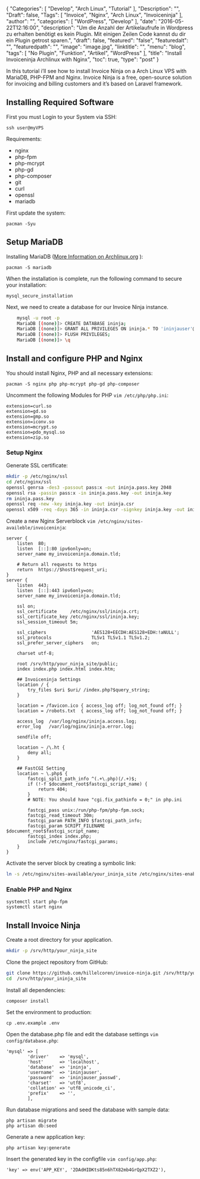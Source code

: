 {
  "Categories": [
    "Develop",
    "Arch Linux",
    "Tutorial"
  ],
  "Description": "",
  "Draft": false,
  "Tags": [
    "Invoice",
    "Nginx",
    "Arch Linux",
    "Invoiceninja"
  ],
  "author": "",
  "categories": [
    "WordPress",
    "Develop"
  ],
  "date": "2016-05-22T12:16:00",
  "description": "Um die Anzahl der Artikelaufrufe in Wordpress zu erhalten benötigt es kein Plugin. Mit einigen Zeilen Code kannst du dir ein Plugin getrost sparen.",
  "draft": false,
  "featured": "false",
  "featuredalt": "",
  "featuredpath": "",
  "image": "image.jpg",
  "linktitle": "",
  "menu": "blog",
  "tags": [
    "No Plugin",
    "Funktion",
    "Artikel",
    "WordPress"
  ],
  "title": "Install Invoiceninja Archlinux with Nginx",
  "toc": true,
  "type": "post"
}

In this tutorial i’ll see how to install Invoice Ninja on a Arch Linux VPS with MariaDB, PHP-FPM and Nginx. Invoice Ninja is a free, open-source solution for invoicing and billing customers and it’s based on Laravel framework.


Installing Required Software
----------------------------

First you must Login to your System via SSH:

    ssh user@myVPS

Requirements:

* nginx
* php-fpm
* php-mcrypt
* php-gd
* php-composer
* git
* curl
* openssl
* mariadb

First update the system:

    pacman -Syu
    

Setup MariaDB
-------------

Installing MariaDB ([More Information on Archlinux.org](https://wiki.archlinux.org/index.php/MySQL#Installation)
):

    pacman -S mariadb
    

When the installation is complete, run the following command to secure your installation:

    mysql_secure_installation

Next, we need to create a database for our Invoice Ninja instance.

```bash
    mysql -u root -p
    MariaDB [(none)]> CREATE DATABASE ininja;
    MariaDB [(none)]> GRANT ALL PRIVILEGES ON ininja.* TO 'ininjauser'@'localhost' IDENTIFIED BY 'ininjauser_passwd';
    MariaDB [(none)]> FLUSH PRIVILEGES;
    MariaDB [(none)]> \q
```

Install and configure PHP and Nginx
-----------------------------------

You should install Nginx, PHP and all necessary extensions:

    pacman -S nginx php php-mcrypt php-gd php-composer

Uncomment the following Modules for PHP `vim /etc/php/php.ini`:


    extension=curl.so
    extension=gd.so
    extension=gmp.so
    extension=iconv.so 
    extension=mcrypt.so 
    extension=pdo_mysql.so
    extension=zip.so


### Setup Nginx
Generate SSL certificate:

```bash
mkdir -p /etc/nginx/ssl
cd /etc/nginx/ssl
openssl genrsa -des3 -passout pass:x -out ininja.pass.key 2048
openssl rsa -passin pass:x -in ininja.pass.key -out ininja.key
rm ininja.pass.key
openssl req -new -key ininja.key -out ininja.csr
openssl x509 -req -days 365 -in ininja.csr -signkey ininja.key -out ininja.crt
```
    
Create a new Nginx Serverblock `vim /etc/nginx/sites-availeble/invoiceninja`:

```Nginx
server {
    listen  80;
    listen  [::]:80 ipv6only=on;
    server_name my_invoiceninja.domain.tld;
    
    # Return all requests to https
    return  https://$host$request_uri;
}
server {
    listen  443;
    listen  [::]:443 ipv6only=on;
    server_name my_invoiceninja.domain.tld;
    
    ssl on;
    ssl_certificate     /etc/nginx/ssl/ininja.crt;
    ssl_certificate_key /etc/nginx/ssl/ininja.key;
    ssl_session_timeout 5m;

    ssl_ciphers                 'AES128+EECDH:AES128+EDH:!aNULL';
    ssl_protocols               TLSv1 TLSv1.1 TLSv1.2;
    ssl_prefer_server_ciphers   on;
    
    charset utf-8; 
    
    root /srv/http/your_ninja_site/public;
    index index.php index.html index.htm;
    
    ## Invoiceninja Settings
    location / {
        try_files $uri $uri/ /index.php?$query_string;
    }
    
    location = /favicon.ico { access_log off; log_not_found off; }
    location = /robots.txt  { access_log off; log_not_found off; }
    
    access_log  /var/log/nginx/ininja.access.log;
    error_log   /var/log/nginx/ininja.error.log;
    
    sendfile off;
    
    location ~ /\.ht {
        deny all; 
    }
    
    ## FastCGI Setting
    location ~ \.php$ {
        fastcgi_split_path_info ^(.+\.php)(/.+)$;
        if (!-f $document_root$fastcgi_script_name) {
            return 404;
        }
        # NOTE: You should have "cgi.fix_pathinfo = 0;" in php.ini
        
        fastcgi_pass unix:/run/php-fpm/php-fpm.sock;
        fastcgi_read_timeout 30m;
        fastcgi_param PATH_INFO $fastcgi_path_info;
        fastcgi_param SCRIPT_FILENAME $document_root$fastcgi_script_name;
        fastcgi_index index.php;
        include /etc/nginx/fastcgi_params;
    }
}
```


Activate the server block by creating a symbolic link:

```bash
ln -s /etc/nginx/sites-available/your_ininja_site /etc/nginx/sites-enabled/your_ininja_site
```

### Enable PHP and Nginx

    systemctl start php-fpm
    systemctl start nginx


Install Invoice Ninja
---------------------

Create a root directory for your application.

```bash
mkdir -p /srv/http/your_ninja_site
```

Clone the project repository from GitHub:

```bash
git clone https://github.com/hillelcoren/invoice-ninja.git /srv/http/your_ininja_site
cd  /srv/http/your_ininja_site
```

Install all dependencies:

    composer install

Set the environment to production:

    cp .env.example .env

Open the database.php file and edit the database settings `vim config/database.php`:

```mysql
'mysql' => [
        'driver'    => 'mysql',
        'host'      => 'localhost',
        'database'  => 'ininja',
        'username'  => 'ininjauser',
        'password'  => 'ininjauser_passwd',
        'charset'   => 'utf8',
        'collation' => 'utf8_unicode_ci',
        'prefix'    => '',
        ],
```

Run database migrations and seed the database with sample data:

    php artisan migrate
    php artisan db:seed

Generate a new application key:

    php artisan key:generate

Insert the generated key in the configfile `vim config/app.php`:

    'key' => env('APP_KEY', '2DAdHIDKts85n6hTX82mb4GrQpX2TXZ2'),
